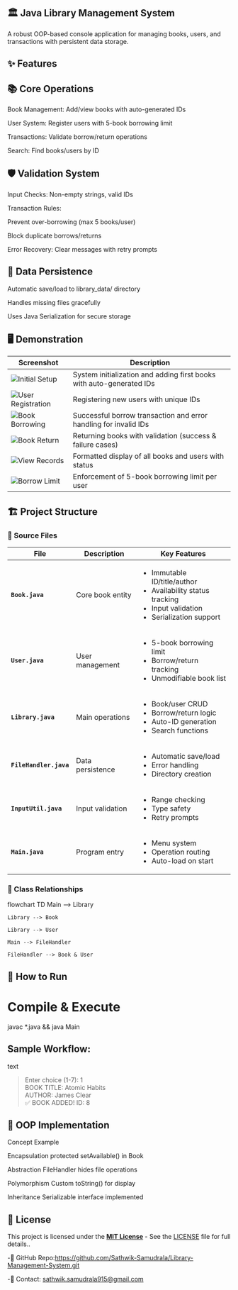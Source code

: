 ## 🏛️ Java Library Management System
A robust OOP-based console application for managing books, users, and transactions with persistent data storage.

## ✨ Features

## 📚 Core Operations
Book Management: Add/view books with auto-generated IDs

User System: Register users with 5-book borrowing limit

Transactions: Validate borrow/return operations

Search: Find books/users by ID

## 🛡️ Validation System
Input Checks: Non-empty strings, valid IDs

Transaction Rules:

Prevent over-borrowing (max 5 books/user)

Block duplicate borrows/returns

Error Recovery: Clear messages with retry prompts

## 💾 Data Persistence
Automatic save/load to library_data/ directory

Handles missing files gracefully

Uses Java Serialization for secure storage

## 🖥️ Demonstration 

| Screenshot | Description |
|------------|-------------|
| ![Initial Setup](Library-Management-SS-1.png) | System initialization and adding first books with auto-generated IDs |
| ![User Registration](Library-Management-SS-2.png) | Registering new users with unique IDs |
| ![Book Borrowing](Library-Management-SS-3.png) | Successful borrow transaction and error handling for invalid IDs |
| ![Book Return](Library-Management-SS-4.png) | Returning books with validation (success & failure cases) |
| ![View Records](Library-Management-SS-5.png) | Formatted display of all books and users with status |
| ![Borrow Limit](Library-Management-SS-6.png) | Enforcement of 5-book borrowing limit per user |

## 🏗️ Project Structure

### 📂 Source Files

| File | Description | Key Features |
|------|-------------|--------------|
| **`Book.java`** | Core book entity | <ul><li>Immutable ID/title/author</li><li>Availability status tracking</li><li>Input validation</li><li>Serialization support</li></ul> |
| **`User.java`** | User management | <ul><li>5-book borrowing limit</li><li>Borrow/return tracking</li><li>Unmodifiable book list</li></ul> |
| **`Library.java`** | Main operations | <ul><li>Book/user CRUD</li><li>Borrow/return logic</li><li>Auto-ID generation</li><li>Search functions</li></ul> |
| **`FileHandler.java`** | Data persistence | <ul><li>Automatic save/load</li><li>Error handling</li><li>Directory creation</li></ul> |
| **`InputUtil.java`** | Input validation | <ul><li>Range checking</li><li>Type safety</li><li>Retry prompts</li></ul> |
| **`Main.java`** | Program entry | <ul><li>Menu system</li><li>Operation routing</li><li>Auto-load on start</li></ul> |

### 🔗 Class Relationships
flowchart TD
    Main --> Library
    
    Library --> Book
    
    Library --> User
    
    Main --> FileHandler
    
    FileHandler --> Book & User
## 🚀 How to Run

# Compile & Execute
javac *.java && java Main

## Sample Workflow:

text
> Enter choice (1-7): 1  
> BOOK TITLE: Atomic Habits  
> AUTHOR: James Clear  
✅ BOOK ADDED! ID: 8  

## 📜 OOP Implementation
Concept	Example

Encapsulation	protected setAvailable() in Book

Abstraction	FileHandler hides file operations

Polymorphism	Custom toString() for display

Inheritance	Serializable interface implemented

## 📜 License

This project is licensed under the **[MIT License](LICENSE)** - See the [LICENSE](LICENSE) file for full details..

-🔗 GitHub Repo:https://github.com/Sathwik-Samudrala/Library-Management-System.git

-📧 Contact: sathwik.samudrala915@gmail.com
